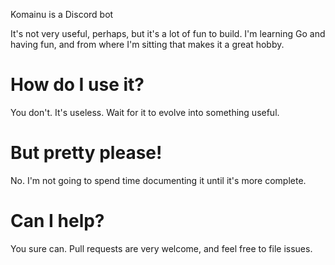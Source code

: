 Komainu is a Discord bot

It's not very useful, perhaps, but it's a lot of fun to build. I'm learning Go and having fun, and from where I'm sitting that makes it a great hobby.

# How do I use it?

You don't. It's useless. Wait for it to evolve into something useful.

# But pretty please!

No. I'm not going to spend time documenting it until it's more complete.

# Can I help?

You sure can. Pull requests are very welcome, and feel free to file issues.
